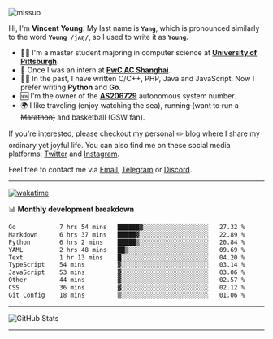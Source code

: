 <p align="left"> <img src="https://komarev.com/ghpvc/?username=missuo&label=Profile%20views&color=0e75b6&style=flat" alt="missuo" /> </p>


Hi, I'm **Vincent Young**. My last name is **`Yang`**, which is pronounced similarly to the word **`Young /jʌŋ/`**, so I used to write it as **`Young`**. 

-  👨‍🎓 I'm a master student majoring in computer science at [**University of Pittsburgh**](https://www.pitt.edu).
-  💼 Once I was an intern at **[PwC AC Shanghai](https://www.linkedin.com/company/pwc-ac-shanghai/)**.
-  👨‍💻 In the past, I have written C/C++, PHP, Java and JavaScript. Now I prefer writing **Python** and **Go**.
-  🆕 I'm the owner of the **[AS206729](https://bgp.tools/AS206729)** autonomous system number.
-  🌍 I like traveling (enjoy watching the sea), ~~running (want to run a Marathon)~~ and basketball (GSW fan).

If you're interested, please checkout my personal [✏️ blog](https://missuo.me/) where I share my ordinary yet joyful life. You can also find me on these social media platforms: [Twitter](https://twitter.com/m1ssuo) and [Instagram](https://www.instagram.com/m1ssuo).

Feel free to contact me via <a href="mailto:i@yyt.moe">Email</a>, [Telegram](https://t.me/missuo) or [Discord](https://discordapp.com/users/missuo#7448).

-------

[![wakatime](https://wakatime.com/badge/user/c13cd961-40ca-417a-afb6-1f9ea8ac295c.svg)](https://wakatime.com/@missuo)

📊 **Monthly development breakdown**
<!--START_SECTION:waka-->

```txt
Go            7 hrs 54 mins   ██████▓░░░░░░░░░░░░░░░░░░   27.32 %
Markdown      6 hrs 37 mins   █████▓░░░░░░░░░░░░░░░░░░░   22.89 %
Python        6 hrs 2 mins    █████▒░░░░░░░░░░░░░░░░░░░   20.84 %
YAML          2 hrs 48 mins   ██▒░░░░░░░░░░░░░░░░░░░░░░   09.69 %
Text          1 hr 13 mins    █░░░░░░░░░░░░░░░░░░░░░░░░   04.20 %
TypeScript    54 mins         ▓░░░░░░░░░░░░░░░░░░░░░░░░   03.14 %
JavaScript    53 mins         ▓░░░░░░░░░░░░░░░░░░░░░░░░   03.06 %
Other         44 mins         ▓░░░░░░░░░░░░░░░░░░░░░░░░   02.57 %
CSS           36 mins         ▓░░░░░░░░░░░░░░░░░░░░░░░░   02.12 %
Git Config    18 mins         ▒░░░░░░░░░░░░░░░░░░░░░░░░   01.06 %
```

<!--END_SECTION:waka-->

-------

![GitHub Stats](https://github-readme-stats-opal-alpha-76.vercel.app/api?username=missuo&show_icons=true&theme=transparent)

-------

